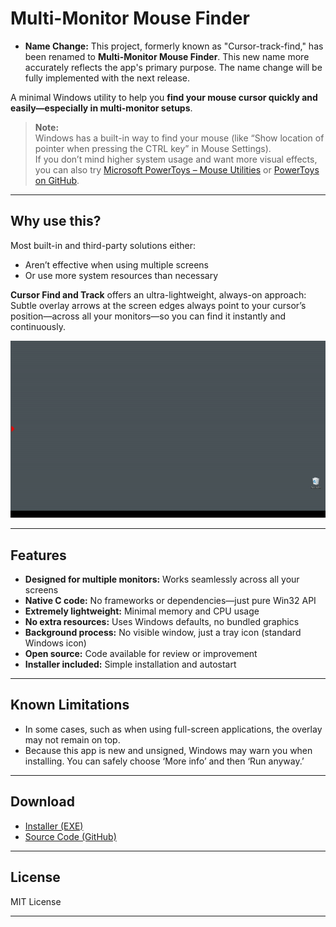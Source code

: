 # Multi-Monitor Mouse Finder

* **Name Change:** This project, formerly known as "Cursor-track-find," has been renamed to **Multi-Monitor Mouse Finder**. This new name more accurately reflects the app's primary purpose. The name change will be fully implemented with the next release.

A minimal Windows utility to help you **find your mouse cursor quickly and easily—especially in multi-monitor setups**.

> **Note:**  
> Windows has a built-in way to find your mouse (like “Show location of pointer when pressing the CTRL key” in Mouse Settings).  
> If you don’t mind higher system usage and want more visual effects, you can also try [Microsoft PowerToys – Mouse Utilities](https://docs.microsoft.com/powertoys/mouse-utilities) or [PowerToys on GitHub](https://github.com/microsoft/PowerToys).

---

## Why use this?

Most built-in and third-party solutions either:

- Aren’t effective when using multiple screens
- Or use more system resources than necessary

**Cursor Find and Track** offers an ultra-lightweight, always-on approach:  
Subtle overlay arrows at the screen edges always point to your cursor’s position—across all your monitors—so you can find it instantly and continuously.

![Demo](demo/Cursor_Find_and_Track_demo.gif)

---

## Features

- **Designed for multiple monitors:** Works seamlessly across all your screens
- **Native C code:** No frameworks or dependencies—just pure Win32 API
- **Extremely lightweight:** Minimal memory and CPU usage
- **No extra resources:** Uses Windows defaults, no bundled graphics
- **Background process:** No visible window, just a tray icon (standard Windows icon)
- **Open source:** Code available for review or improvement
- **Installer included:** Simple installation and autostart

---

## Known Limitations

- In some cases, such as when using full-screen applications, the overlay may not remain on top.
- Because this app is new and unsigned, Windows may warn you when installing. You can safely choose ‘More info’ and then ‘Run anyway.’

---

## Download

- [Installer (EXE)](https://github.com/inspiringsource/Cursor-track-find/releases/download/v1.0.0/Cursor.Track.and.find-Setup.exe)
- [Source Code (GitHub)](https://github.com/inspiringsource/Cursor-track-find/archive/refs/tags/v1.0.0.zip)

---

## License

MIT License

---

